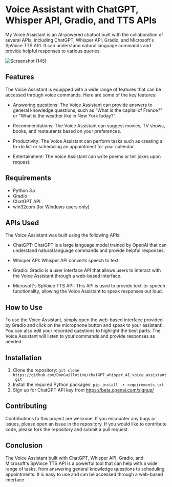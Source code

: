 Voice Assistant with ChatGPT, Whisper API, Gradio, and TTS APIs
===============================================================

My Voice Assistant is an AI-powered chatbot built with the collaboration of several APIs, including ChatGPT, Whisper API, Gradio, and Microsoft's SpVoice TTS API. It can understand natural language commands and provide helpful responses to various queries.

![Screenshot (145)](https://user-images.githubusercontent.com/89584431/224185390-69c0e227-d88c-4612-aa4a-a130dcb76138.png)


Features
--------

The Voice Assistant is equipped with a wide range of features that can be accessed through voice commands. Here are some of the key features:

-   Answering questions: The Voice Assistant can provide answers to general knowledge questions, such as "What is the capital of France?" or "What is the weather like in New York today?"

-   Recommendations: The Voice Assistant can suggest movies, TV shows, books, and restaurants based on your preferences.

-   Productivity: The Voice Assistant can perform tasks such as creating a to-do list or scheduling an appointment for your calendar.

-   Entertainment: The Voice Assistant can write poems or tell jokes upon request.

Requirements
------------

-   Python 3.x
-   Gradio
-   ChatGPT API
-   win32com (for Windows users only)

APIs Used
---------

The Voice Assistant was built using the following APIs:

-   ChatGPT: ChatGPT is a large language model trained by OpenAI that can understand natural language commands and provide helpful responses.

-   Whisper API: Whisper API converts speech to text.

-   Gradio: Gradio is a user interface API that allows users to interact with the Voice Assistant through a web-based interface.

-   Microsoft's SpVoice TTS API: This API is used to provide text-to-speech functionality, allowing the Voice Assistant to speak responses out loud.

How to Use
----------

To use the Voice Assistant, simply open the web-based interface provided by Gradio and click on the microphone button and speak to your assistant!. You can also edit your recorded questions to highlight the best parts. The Voice Assistant will listen to your commands and provide responses as needed.

Installation
------------

1.  Clone the repository: `git clone https://github.com/DonGuillotine/chatGPT_whisper_AI_voice_assistant.git`
2.  Install the required Python packages: `pip install -r requirements.txt`
3.  Sign up for ChatGPT API key from <https://beta.openai.com/signup/>

Contributing
------------

Contributions to this project are welcome. If you encounter any bugs or issues, please open an issue in the repository. If you would like to contribute code, please fork the repository and submit a pull request.

Conclusion
----------

The Voice Assistant built with ChatGPT, Whisper API, Gradio, and Microsoft's SpVoice TTS API is a powerful tool that can help with a wide range of tasks, from answering general knowledge questions to scheduling appointments. It is easy to use and can be accessed through a web-based interface.
